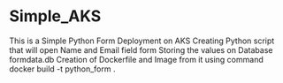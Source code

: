 # Simple_AKS
This is a Simple Python Form Deployment on AKS
Creating Python script that will open Name and Email field form
Storing the values on Database formdata.db
Creation of Dockerfile and Image from it using command docker build -t python_form .

